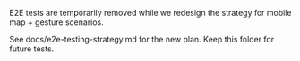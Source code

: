 E2E tests are temporarily removed while we redesign the strategy for mobile map + gesture scenarios.

See docs/e2e-testing-strategy.md for the new plan. Keep this folder for future tests.


